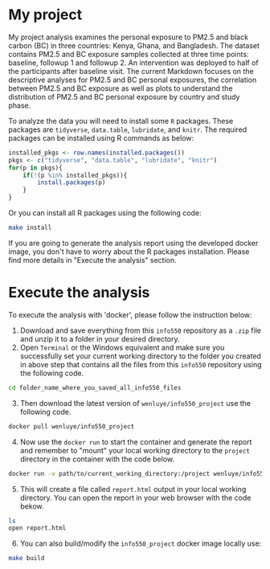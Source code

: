 # My project

My project analysis examines the personal exposure to PM2.5 and black carbon (BC) in three countries: Kenya, Ghana, and Bangladesh. The dataset contains PM2.5 and BC exposure samples collected at three time points: baseline, followup 1 and followup 2. An intervention was deployed to half of the participants after baseline visit. The current Markdown focuses on the descriptive analyses for PM2.5 and BC personal exposures, the correlation between PM2.5 and BC exposure as well as plots to understand the distribution of PM2.5 and BC personal exposure by country and study phase.

To analyze the data you will need to install some `R` packages. These packages are `tidyverse`, `data.table`, `lubridate`, and `knitr`. The required packages can be installed using R commands as below:

```r
installed_pkgs <- row.names(installed.packages())
pkgs <- c("tidyverse", "data.table", "lubridate", "knitr")
for(p in pkgs){
	if(!(p %in% installed_pkgs)){
		install.packages(p)
	}
}
```
Or you can install all R packages using the following code:
```bash
make install
```
If you are going to generate the analysis report using the developed docker image, you don't have to worry about the R packages installation. Please find more details in "Execute the analysis" section. 

# Execute the analysis

To execute the analysis with 'docker', please follow the instruction below:
1. Download and save everything from this `info550` repository as a `.zip` file and unzip it to a folder in your desired directory. 
2. Open `Terminal` or the Windows equivalent and make sure you successfully set your current working directory to the folder you created in above step that contains all the files from this `info550` repository using the following code.
```bash
cd folder_name_where_you_saved_all_info550_files
```
3. Then download the latest version of `wenluye/info550_project` use the following code.
```bash
docker pull wenluye/info550_project
```
4. Now use the `docker run` to start the container and generate the report and remember to "mount" your local working directory to the `project` directory in the container with the code below.
```bash
docker run -v path/to/current_working_directory:/project wenluye/info550_project
```
5. This will create a file called `report.html` output in your local working directory. You can open the report in your web browser with the code bekow. 
```bash
ls
open report.html
```
6. You can also build/modify the `info550_project` docker image locally use:
```bash
make build 
```
